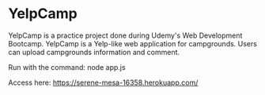 # YelpCamp
YelpCamp is a practice project done during Udemy's Web Development Bootcamp.
YelpCamp is a Yelp-like web application for campgrounds. Users can upload campgrounds information and comment.

Run with the command: node app.js

Access here: https://serene-mesa-16358.herokuapp.com/
